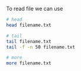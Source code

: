 To read file we can use

```bash
# head
head filename.txt

# tail 
tail filename.txt
tail -f -n 50 filename.txt

# more
more filename.txt

```